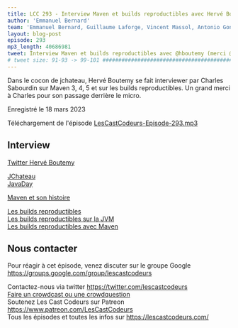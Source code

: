 ```yaml
---
title: LCC 293 - Interview Maven et builds reproductibles avec Hervé Boutemy
author: 'Emmanuel Bernard'
team: 'Emmanuel Bernard, Guillaume Laforge, Vincent Massol, Antonio Goncalves, Arnaud Héritier, Audrey Neveu'
layout: blog-post
episode: 293
mp3_length: 40686981
tweet: Interview Maven et builds reproductibles avec @hboutemy (merci @kanedafromparis)
# tweet size: 91-93 -> 99-101 #######################################################################
---
```

Dans le cocon de jchateau, Hervé Boutemy se fait interviewer par Charles Sabourdin sur Maven 3, 4, 5 et sur les builds reproductibles. Un grand merci à Charles pour son passage derrière le micro.

Enregistré le 18 mars 2023

Téléchargement de l'épisode [LesCastCodeurs-Episode-293.mp3](https://traffic.libsyn.com/lescastcodeurs/LesCastCodeurs-Episode-293.mp3)

## Interview

[Twitter Hervé Boutemy](https://twitter.com/hboutemy)  

[JChateau](https://www.jchateau.org)  
[JavaDay](https://javaday.parisjug.org/)  

[Maven et son histoire](https://maven.apache.org/docs/history.html)  


[Les builds reproductibles](https://reproducible-builds.org/)  
[Les builds reproductibles sur la JVM](https://reproducible-builds.org/docs/jvm/)  
[Les builds reproductibles avec Maven](https://maven.apache.org/guides/mini/guide-reproducible-builds.html)  

## Nous contacter

Pour réagir à cet épisode, venez discuter sur le groupe Google <https://groups.google.com/group/lescastcodeurs>  
  
Contactez-nous via twitter <https://twitter.com/lescastcodeurs>  
[Faire un crowdcast ou une crowdquestion](https://lescastcodeurs.com/crowdcasting/)  
Soutenez Les Cast Codeurs sur Patreon <https://www.patreon.com/LesCastCodeurs>  
Tous les épisodes et toutes les infos sur <https://lescastcodeurs.com/>  

